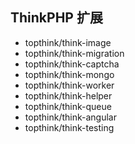 ## ThinkPHP 扩展

- topthink/think-image
- topthink/think-migration
- topthink/think-captcha
- topthink/think-mongo
- topthink/think-worker
- topthink/think-helper
- topthink/think-queue
- topthink/think-angular
- topthink/think-testing
